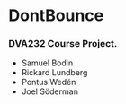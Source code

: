 # DontBounce

### DVA232 Course Project.

* Samuel Bodin
* Rickard Lundberg
* Pontus Wedén
* Joel Söderman